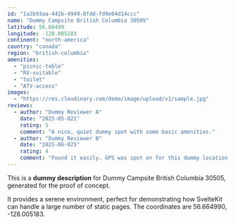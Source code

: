 ```yaml
---
id: "1a2b93aa-442b-4949-8fdd-fd9e04d14ccc"
name: "Dummy Campsite British Columbia 30505"
latitude: 56.66499
longitude: -128.005183
continent: "north-america"
country: "canada"
region: "british-columbia"
amenities:
  - "picnic-table"
  - "RV-suitable"
  - "toilet"
  - "ATV-access"
images:
  - "https://res.cloudinary.com/demo/image/upload/v1/sample.jpg"
reviews:
  - author: "Dummy Reviewer A"
    date: "2025-05-021"
    rating: 5
    comment: "A nice, quiet dummy spot with some basic amenities."
  - author: "Dummy Reviewer B"
    date: "2025-06-025"
    rating: 4
    comment: "Found it easily. GPS was spot on for this dummy location."
---
```


This is a **dummy description** for Dummy Campsite British Columbia 30505, generated for the proof of concept.

It provides a serene environment, perfect for demonstrating how SvelteKit can handle a large number of static pages. The coordinates are 56.664990, -128.005183.

